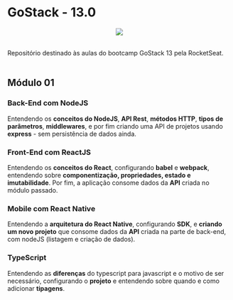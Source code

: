 # GoStack - 13.0
<p align="center">
  <img src="https://camo.githubusercontent.com/8c13dc2618dbd7f76d1d574350b98fdee1335ce5/68747470733a2f2f726f636b6574736561742d63646e2e73332d73612d656173742d312e616d617a6f6e6177732e636f6d2f626f6f7463616d702d6865616465722e706e67"/>
</p>
<br>
Repositório destinado às aulas do bootcamp GoStack 13 pela RocketSeat.
<br><br>
<h2>Módulo 01</h2>
<h3>Back-End com NodeJS</h3>
<p>Entendendo os <b>conceitos do NodeJS</b>, <b>API Rest</b>, <b>métodos HTTP</b>, <b>tipos de parâmetros</b>, <b>middlewares</b>, e por fim criando uma API de projetos usando <b>express</b> - sem persistência de dados ainda. </p>
<h3>Front-End com ReactJS</h3>
<p>Entendendo os <b>conceitos do React</b>, configurando <b>babel</b> e <b>webpack</b>, entendendo sobre <b>componentização, propriedades, estado e imutabilidade</b>. Por fim, a aplicação consome dados da <b>API</b> criada no módulo passado.</p>
<h3>Mobile com React Native</h3>
<p>Entendendo a <b>arquitetura do React Native</b>, configurando <b>SDK</b>, e <b>criando um novo projeto</b> que consome dados da <b>API</b> criada na parte de back-end, com nodeJS (listagem e criação de dados).
<h3>TypeScript</h3>
<p>Entendendo as <b>diferenças</b> do typescript para javascript e o motivo de ser necessário, configurando o <b>projeto</b> e entendendo sobre quando e como adicionar <b>tipagens</b>.
